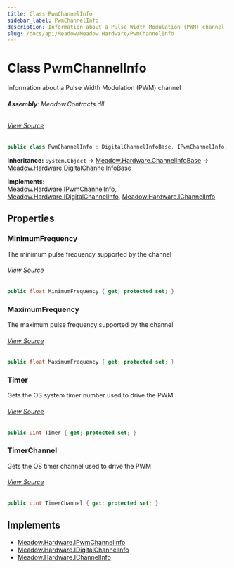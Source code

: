 ```yaml
---
title: Class PwmChannelInfo
sidebar_label: PwmChannelInfo
description: Information about a Pulse Width Modulation (PWM) channel
slug: /docs/api/Meadow/Meadow.Hardware/PwmChannelInfo
---
```

# Class PwmChannelInfo
Information about a Pulse Width Modulation (PWM) channel

###### **Assembly**: Meadow.Contracts.dll
###### [View Source](https://github.com/WildernessLabs/Meadow.Contracts.git/blob/develop/Source/Meadow.Contracts/Channelnfo/PwmChannelInfo.cs#L6)
```csharp title="Declaration"
public class PwmChannelInfo : DigitalChannelInfoBase, IPwmChannelInfo, IDigitalChannelInfo, IChannelInfo
```
**Inheritance:** `System.Object` -> [Meadow.Hardware.ChannelInfoBase](../Meadow.Hardware/ChannelInfoBase) -> [Meadow.Hardware.DigitalChannelInfoBase](../Meadow.Hardware/DigitalChannelInfoBase)

**Implements:**  
[Meadow.Hardware.IPwmChannelInfo](../Meadow.Hardware/IPwmChannelInfo), [Meadow.Hardware.IDigitalChannelInfo](../Meadow.Hardware/IDigitalChannelInfo), [Meadow.Hardware.IChannelInfo](../Meadow.Hardware/IChannelInfo)

## Properties
### MinimumFrequency
The minimum pulse frequency supported by the channel
###### [View Source](https://github.com/WildernessLabs/Meadow.Contracts.git/blob/develop/Source/Meadow.Contracts/Channelnfo/PwmChannelInfo.cs#L11)
```csharp title="Declaration"
public float MinimumFrequency { get; protected set; }
```
### MaximumFrequency
The maximum pulse frequency supported by the channel
###### [View Source](https://github.com/WildernessLabs/Meadow.Contracts.git/blob/develop/Source/Meadow.Contracts/Channelnfo/PwmChannelInfo.cs#L15)
```csharp title="Declaration"
public float MaximumFrequency { get; protected set; }
```
### Timer
Gets the OS system timer number used to drive the PWM
###### [View Source](https://github.com/WildernessLabs/Meadow.Contracts.git/blob/develop/Source/Meadow.Contracts/Channelnfo/PwmChannelInfo.cs#L19)
```csharp title="Declaration"
public uint Timer { get; protected set; }
```
### TimerChannel
Gets the OS timer channel used to drive the PWM
###### [View Source](https://github.com/WildernessLabs/Meadow.Contracts.git/blob/develop/Source/Meadow.Contracts/Channelnfo/PwmChannelInfo.cs#L23)
```csharp title="Declaration"
public uint TimerChannel { get; protected set; }
```

## Implements

* [Meadow.Hardware.IPwmChannelInfo](../Meadow.Hardware/IPwmChannelInfo)
* [Meadow.Hardware.IDigitalChannelInfo](../Meadow.Hardware/IDigitalChannelInfo)
* [Meadow.Hardware.IChannelInfo](../Meadow.Hardware/IChannelInfo)
